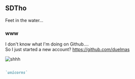 ## SDTho

Feet in the water...

### www

I don't know what I'm doing on Github....<br>
So I just started a new account?
<a href="https://github.com/duelmas">https://github.com/duelmas</a>

<img src="https://www.contrastruction.com/images/omngokcdokebbpak.gif" alt="shhh">

```markdown

`unicorns`

```
